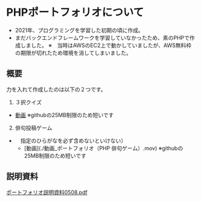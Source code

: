 # PHPポートフォリオについて

- 2021年、プログラミングを学習した初期の頃に作成。
- まだバックエンドフレームワークを学習していなかったため、素のPHPで作成しました。
※　当時はAWSのEC2上で動かしていましたが、AWS無料枠の期限が切れたため環境を消してしまいました。

## 概要
力を入れて作成したのは以下の２つです。
1. ３択クイズ
  - [動画](./動画_ポートフォリオ（PHP３択クイズ）.mov) ※githubの25MB制限のため短いです
2. 俳句投稿ゲーム
- 　指定のひらがなを必ず含めないといけない）
  - [動画](./動画_ポートフォリオ（PHP 俳句ゲーム）.mov) ※githubの25MB制限のため短いです

## 説明資料
[ポートフォリオ説明資料0508.pdf](./ポートフォリオ説明資料0508.pdf)



